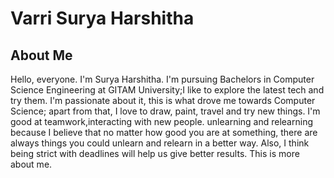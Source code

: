 # Varri Surya Harshitha

## About Me
Hello, everyone. I'm Surya Harshitha. I'm pursuing Bachelors in Computer Science Engineering at GITAM University;I like to explore the latest tech and try them. I'm passionate about it, this is what drove me towards Computer Science; apart from that, I love to draw, paint, travel and try new things. I'm good at teamwork,interacting with new people. unlearning and relearning because I believe that no matter how good you are at something, there are always things you could unlearn and relearn in a better way. Also, I think being strict with deadlines will help us give better results. This is more about me.